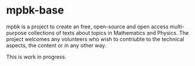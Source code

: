 mpbk-base
=========

mpbk is a project to create an free, open-source and open access multi-purpose collections of texts about topics in Mathematics and Physics. The project welcomes any volunteers who wish to contriubte to the technical aspects, the content or in any other way.

This is work in progress.

